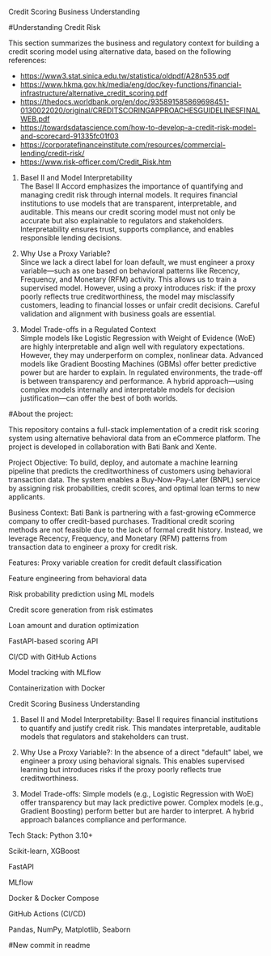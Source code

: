 
Credit Scoring Business Understanding

#Understanding Credit Risk

This section summarizes the business and regulatory context for building a credit scoring model using alternative data, based on the following references:

- https://www3.stat.sinica.edu.tw/statistica/oldpdf/A28n535.pdf  
- https://www.hkma.gov.hk/media/eng/doc/key-functions/financial-infrastructure/alternative_credit_scoring.pdf  
- https://thedocs.worldbank.org/en/doc/935891585869698451-0130022020/original/CREDITSCORINGAPPROACHESGUIDELINESFINALWEB.pdf  
- https://towardsdatascience.com/how-to-develop-a-credit-risk-model-and-scorecard-91335fc01f03  
- https://corporatefinanceinstitute.com/resources/commercial-lending/credit-risk/  
- https://www.risk-officer.com/Credit_Risk.htm  

 1. Basel II and Model Interpretability  
The Basel II Accord emphasizes the importance of quantifying and managing credit risk through internal models. It requires financial institutions to use models that are transparent, interpretable, and auditable. This means our credit scoring model must not only be accurate but also explainable to regulators and stakeholders. Interpretability ensures trust, supports compliance, and enables responsible lending decisions.

 2. Why Use a Proxy Variable?  
Since we lack a direct label for loan default, we must engineer a proxy variable—such as one based on behavioral patterns like Recency, Frequency, and Monetary (RFM) activity. This allows us to train a supervised model. However, using a proxy introduces risk: if the proxy poorly reflects true creditworthiness, the model may misclassify customers, leading to financial losses or unfair credit decisions. Careful validation and alignment with business goals are essential.

 3. Model Trade-offs in a Regulated Context  
Simple models like Logistic Regression with Weight of Evidence (WoE) are highly interpretable and align well with regulatory expectations. However, they may underperform on complex, nonlinear data. Advanced models like Gradient Boosting Machines (GBMs) offer better predictive power but are harder to explain. In regulated environments, the trade-off is between transparency and performance. A hybrid approach—using complex models internally and interpretable models for decision justification—can offer the best of both worlds.



#About the project:

This repository contains a full-stack implementation of a credit risk scoring system using alternative behavioral data from an eCommerce platform. The project is developed in collaboration with Bati Bank and Xente.

Project Objective:
To build, deploy, and automate a machine learning pipeline that predicts the creditworthiness of customers using behavioral transaction data. The system enables a Buy-Now-Pay-Later (BNPL) service by assigning risk probabilities, credit scores, and optimal loan terms to new applicants.

Business Context:
Bati Bank is partnering with a fast-growing eCommerce company to offer credit-based purchases. Traditional credit scoring methods are not feasible due to the lack of formal credit history. Instead, we leverage Recency, Frequency, and Monetary (RFM) patterns from transaction data to engineer a proxy for credit risk.

Features:
Proxy variable creation for credit default classification

Feature engineering from behavioral data

Risk probability prediction using ML models

Credit score generation from risk estimates

Loan amount and duration optimization

FastAPI-based scoring API

CI/CD with GitHub Actions

Model tracking with MLflow

Containerization with Docker

Credit Scoring Business Understanding
1. Basel II and Model Interpretability:
Basel II requires financial institutions to quantify and justify credit risk. This mandates interpretable, auditable models that regulators and stakeholders can trust.

2. Why Use a Proxy Variable?:
In the absence of a direct "default" label, we engineer a proxy using behavioral signals. This enables supervised learning but introduces risks if the proxy poorly reflects true creditworthiness.

3. Model Trade-offs:
Simple models (e.g., Logistic Regression with WoE) offer transparency but may lack predictive power. Complex models (e.g., Gradient Boosting) perform better but are harder to interpret. A hybrid approach balances compliance and performance.

Tech Stack:
Python 3.10+

Scikit-learn, XGBoost

FastAPI

MLflow

Docker & Docker Compose

GitHub Actions (CI/CD)

Pandas, NumPy, Matplotlib, Seaborn


#New commit in readme 




